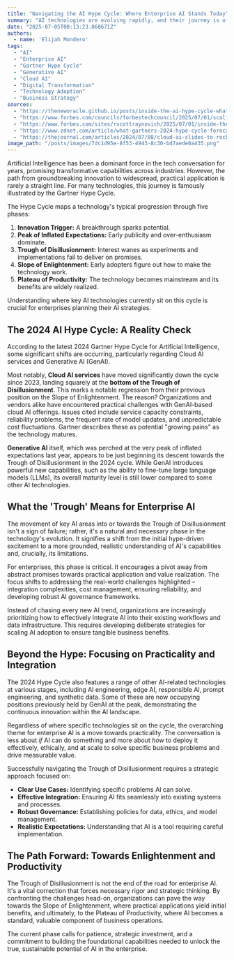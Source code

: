 ```yaml
---
title: "Navigating the AI Hype Cycle: Where Enterprise AI Stands Today"
summary: "AI technologies are evolving rapidly, and their journey is often mapped by the Gartner Hype Cycle. Learn where key areas like Cloud AI and Generative AI sit in 2024, why they're entering the 'Trough of Disillusionment,' and what this means for businesses focused on practical adoption and real value."
date: "2025-07-05T00:13:23.068671Z"
authors:
  - name: 'Elijah Mondero'
tags:
  - "AI"
  - "Enterprise AI"
  - "Gartner Hype Cycle"
  - "Generative AI"
  - "Cloud AI"
  - "Digital Transformation"
  - "Technology Adoption"
  - "Business Strategy"
sources:
  - "https://theneworacle.github.io/posts/inside-the-ai-hype-cycle-whats-next-for-enterprise"
  - "https://www.forbes.com/councils/forbestechcouncil/2025/07/01/scaling-ai-adoption-four-strategies-for-enterprise-integration/"
  - "https://www.forbes.com/sites/rscottraynovich/2025/07/01/inside-the-ai-hype-cycle-whats-next-for-enterprise-ai/"
  - "https://www.zdnet.com/article/what-gartners-2024-hype-cycle-forecast-tells-us-about-the-future-of-ai-and-other-tech/"
  - "https://thejournal.com/articles/2024/07/08/cloud-ai-slides-to-rock-bottom-in-gartner-hype-cycle.aspx"
image_path: "/posts/images/7dc1d95e-8f53-4943-8c30-bd7aede0a435.png"
---
```


Artificial Intelligence has been a dominant force in the tech conversation for years, promising transformative capabilities across industries. However, the path from groundbreaking innovation to widespread, practical application is rarely a straight line. For many technologies, this journey is famously illustrated by the Gartner Hype Cycle.

The Hype Cycle maps a technology's typical progression through five phases:

1.  **Innovation Trigger:** A breakthrough sparks potential.
2.  **Peak of Inflated Expectations:** Early publicity and over-enthusiasm dominate.
3.  **Trough of Disillusionment:** Interest wanes as experiments and implementations fail to deliver on promises.
4.  **Slope of Enlightenment:** Early adopters figure out how to make the technology work.
5.  **Plateau of Productivity:** The technology becomes mainstream and its benefits are widely realized.

Understanding where key AI technologies currently sit on this cycle is crucial for enterprises planning their AI strategies.

## The 2024 AI Hype Cycle: A Reality Check

According to the latest 2024 Gartner Hype Cycle for Artificial Intelligence, some significant shifts are occurring, particularly regarding Cloud AI services and Generative AI (GenAI).

Most notably, **Cloud AI services** have moved significantly down the cycle since 2023, landing squarely at the **bottom of the Trough of Disillusionment**. This marks a notable regression from their previous position on the Slope of Enlightenment. The reason? Organizations and vendors alike have encountered practical challenges with GenAI-based cloud AI offerings. Issues cited include service capacity constraints, reliability problems, the frequent rate of model updates, and unpredictable cost fluctuations. Gartner describes these as potential "growing pains" as the technology matures.

**Generative AI** itself, which was perched at the very peak of inflated expectations last year, appears to be just beginning its descent towards the Trough of Disillusionment in the 2024 cycle. While GenAI introduces powerful new capabilities, such as the ability to fine-tune large language models (LLMs), its overall maturity level is still lower compared to some other AI technologies.

## What the 'Trough' Means for Enterprise AI

The movement of key AI areas into or towards the Trough of Disillusionment isn't a sign of failure; rather, it's a natural and necessary phase in the technology's evolution. It signifies a shift from the initial hype-driven excitement to a more grounded, realistic understanding of AI's capabilities and, crucially, its limitations.

For enterprises, this phase is critical. It encourages a pivot away from abstract promises towards practical application and value realization. The focus shifts to addressing the real-world challenges highlighted – integration complexities, cost management, ensuring reliability, and developing robust AI governance frameworks.

Instead of chasing every new AI trend, organizations are increasingly prioritizing how to effectively integrate AI into their existing workflows and data infrastructure. This requires developing deliberate strategies for scaling AI adoption to ensure tangible business benefits.

## Beyond the Hype: Focusing on Practicality and Integration

The 2024 Hype Cycle also features a range of other AI-related technologies at various stages, including AI engineering, edge AI, responsible AI, prompt engineering, and synthetic data. Some of these are now occupying positions previously held by GenAI at the peak, demonstrating the continuous innovation within the AI landscape.

Regardless of where specific technologies sit on the cycle, the overarching theme for enterprise AI is a move towards practicality. The conversation is less about *if* AI can do something and more about *how* to deploy it effectively, ethically, and at scale to solve specific business problems and drive measurable value.

Successfully navigating the Trough of Disillusionment requires a strategic approach focused on:

*   **Clear Use Cases:** Identifying specific problems AI can solve.
*   **Effective Integration:** Ensuring AI fits seamlessly into existing systems and processes.
*   **Robust Governance:** Establishing policies for data, ethics, and model management.
*   **Realistic Expectations:** Understanding that AI is a tool requiring careful implementation.

## The Path Forward: Towards Enlightenment and Productivity

The Trough of Disillusionment is not the end of the road for enterprise AI. It's a vital correction that forces necessary rigor and strategic thinking. By confronting the challenges head-on, organizations can pave the way towards the Slope of Enlightenment, where practical applications yield initial benefits, and ultimately, to the Plateau of Productivity, where AI becomes a standard, valuable component of business operations.

The current phase calls for patience, strategic investment, and a commitment to building the foundational capabilities needed to unlock the true, sustainable potential of AI in the enterprise.
